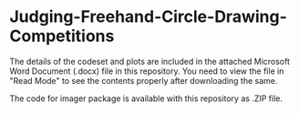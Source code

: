 # Judging-Freehand-Circle-Drawing-Competitions

The details of the codeset and plots are included in the attached Microsoft Word Document (.docx) file in this repository. 
You need to view the file in "Read Mode" to see the contents properly after downloading the same.

The code for imager package is available with this repository as .ZIP file.
